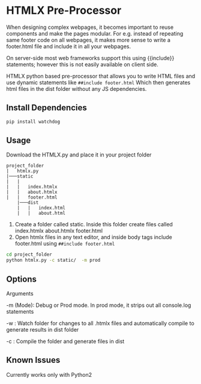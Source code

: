 # HTMLX Pre-Processor

When designing complex webpages, it becomes important to reuse components and make the pages modular.  For e.g. instead of repeating same footer code on all webpages, it makes more sense to write a footer.html file and include it in all your webpages.

On server-side most web frameworks support this using {{include}} statements; however this is not easily available on client side.  

HTMLX python based pre-processor that allows you to write HTML files and use dynamic statements like `##include footer.html` Which then generates html files in the dist folder without any JS dependencies. 

## Install Dependencies

```bash
pip install watchdog
```

## Usage
Download the HTMLX.py and place it in your project folder 
```
project_folder
|   htmlx.py
|───static
|   |   
|   |   index.htmlx
|   |   about.htmlx
|   |   footer.html
	|───dist
	|   |   index.html
	|   |   about.html
```

1. Create  a folder called static. Inside this folder create files called index.htmlx   about.htmlx  footer.html
2. Open htmlx files in any text editor, and inside body tags include footer.html using 
`
##include footer.html
`

```bash
cd project_folder
python htmlx.py -c static/  -m prod
```

## Options
Arguments

-m (Mode):  Debug or Prod mode. In prod mode, it strips out all console.log statements

-w <folder>: Watch folder for changes to all .htmlx files and automatically compile to generate results in dist folder

-c <folder>: Compile the folder and generate files in dist


## Known Issues
Currently works only with Python2
